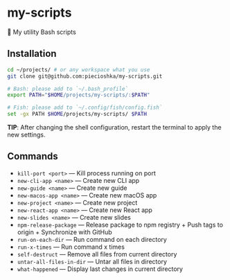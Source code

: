 # my-scripts

🔨 My utility Bash scripts

## Installation

```bash
cd ~/projects/ # or any workspace what you use
git clone git@github.com:piecioshka/my-scripts.git

# Bash: please add to `~/.bash_profile`
export PATH="$HOME/projects/my-scripts/:$PATH"

# Fish: please add to `~/.config/fish/config.fish`
set -gx PATH $HOME/projects/my-scripts/ $PATH
```

**TIP**: After changing the shell configuration, restart the terminal to apply the new settings.

## Commands

- `kill-port <port>` — Kill process running on port
- `new-cli-app <name>` — Create new CLI app
- `new-guide <name>` — Create new guide
- `new-macos-app <name>` — Create new macOS app
- `new-project <name>` — Create new project
- `new-react-app <name>` — Create new React app
- `new-slides <name>` — Create new slides
- `npm-release-package` — Release package to npm registry + Push tags to origin + Synchronize with GitHub
- `run-on-each-dir` — Run command on each directory
- `run-x-times` — Run command x times
- `self-destruct` — Remove all files from current directory
- `untar-all-files-in-dir` — Untar all files in directory
- `what-happened` — Display last changes in current directory
